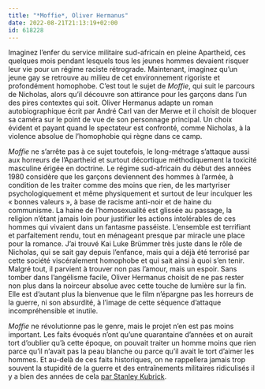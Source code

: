 ```yaml
---
title: "*Moffie*, Oliver Hermanus"
date: 2022-08-21T21:13:19+02:00
id: 618228 
---
```


Imaginez l’enfer du service militaire sud-africain en pleine Apartheid, ces quelques mois pendant lesquels tous les jeunes hommes devaient risquer leur vie pour un régime raciste rétrograde. Maintenant, imaginez qu’un jeune gay se retrouve au milieu de cet environnement rigoriste et profondément homophobe. C’est tout le sujet de *Moffie*, qui suit le parcours de Nicholas, alors qu’il découvre son attirance pour les garçons dans l’un des pires contextes qui soit. Oliver Hermanus adapte un roman autobiographique écrit par André Carl van der Merwe et il choisit de bloquer sa caméra sur le point de vue de son personnage principal. Un choix évident et payant quand le spectateur est confronté, comme Nicholas, à la violence absolue de l’homophobie qui règne dans ce camp.

*Moffie* ne s’arrête pas à ce sujet toutefois, le long-métrage s’attaque aussi aux horreurs de l’Apartheid et surtout décortique méthodiquement la toxicité masculine érigée en doctrine. Le régime sud-africain du début des années 1980 considère que les garçons deviennent des hommes à l’armée, à condition de les traiter comme des moins que rien, de les martyriser psychologiquement et même physiquement et surtout de leur inculquer les « bonnes valeurs », à base de racisme anti-noir et de haine du communisme. La haine de l’homosexualité est glissée au passage, la religion n’étant jamais loin pour justifier les actions intolérables de ces hommes qui vivaient dans un fantasme passéiste. L’ensemble est terrifiant et parfaitement rendu, tout en ménageant presque par miracle une place pour la romance. J’ai trouvé Kai Luke Brümmer très juste dans le rôle de Nicholas, qui se sait gay depuis l’enfance, mais qui a déjà été terrorisé par cette société viscéralement homophobe et qui sait ainsi à quoi s’en tenir. Malgré tout, il parvient à trouver non pas l’amour, mais un espoir. Sans tomber dans l’angélisme facile, Oliver Hermanus choisit de ne pas rester non plus dans la noirceur absolue avec cette touche de lumière sur la fin. Elle est d’autant plus la bienvenue que le film n’épargne pas les horreurs de la guerre, ni son absurdité, à l’image de cette séquence d’attaque incompréhensible et inutile. 

*Moffie* ne révolutionne pas le genre, mais le projet n’en est pas moins important. Les faits évoqués n’ont qu’une quarantaine d’années et on aurait tort d’oublier qu’à cette époque, on pouvait traiter un homme moins que rien parce qu’il n’avait pas la peau blanche ou parce qu’il avait le tort d’aimer les hommes. Et au-delà de ces faits historiques, on ne rappellera jamais trop souvent la stupidité de la guerre et des entraînements militaires ridiculisés il y a bien des années de cela [par Stanley Kubrick](https://voiretmanger.fr/full-metal-jacket-kubrick/). 



